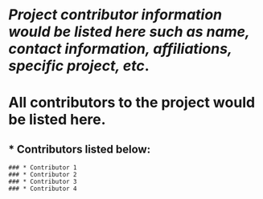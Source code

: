 # *Project contributor information would be listed here such as name, contact information, affiliations, specific project, etc*.
# **All contributors to the project would be listed here**.
##  * Contributors listed below:
```
### * Contributor 1
### * Contributor 2
### * Contributor 3
### * Contributor 4

```
